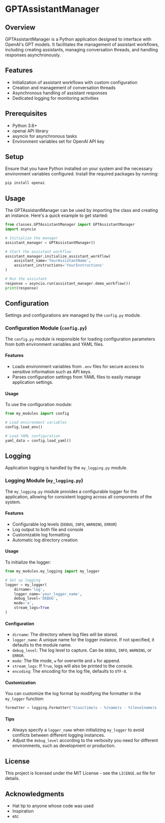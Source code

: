 # GPTAssistantManager

## Overview
GPTAssistantManager is a Python application designed to interface with OpenAI's GPT models. It facilitates the management of assistant workflows, including creating assistants, managing conversation threads, and handling responses asynchronously.

## Features
- Initialization of assistant workflows with custom configuration
- Creation and management of conversation threads
- Asynchronous handling of assistant responses
- Dedicated logging for monitoring activities

## Prerequisites
- Python 3.6+
- openai API library
- asyncio for asynchronous tasks
- Environment variables set for OpenAI API key

## Setup
Ensure that you have Python installed on your system and the necessary environment variables configured. Install the required packages by running:

```sh
pip install openai
```

## Usage
The GPTAssistantManager can be used by importing the class and creating an instance. Here's a quick example to get started:

```python
from classes.GPTAssistantManager import GPTAssistantManager
import asyncio

# Initialize the manager
assistant_manager = GPTAssistantManager()

# Start the assistant workflow
assistant_manager.initialize_assistant_workflow(
    assistant_name='YourAssistantName',
    assistant_instructions='YourInstructions'
)

# Run the assistant
response = asyncio.run(assistant_manager.demo_workflow())
print(response)
```

## Configuration
Settings and configurations are managed by the `config.py` module.

### Configuration Module (`config.py`)
The `config.py` module is responsible for loading configuration parameters from both environment variables and YAML files.

#### Features
- Loads environment variables from `.env` files for secure access to sensitive information such as API keys.
- Parses configuration settings from YAML files to easily manage application settings.

#### Usage
To use the configuration module:

```python
from my_modules import config

# Load environment variables
config.load_env()

# Load YAML configuration
yaml_data = config.load_yaml()
```

## Logging
Application logging is handled by the `my_logging.py` module.

### Logging Module (`my_logging.py`)
The `my_logging.py` module provides a configurable logger for the application, allowing for consistent logging across all components of the system.

#### Features
- Configurable log levels (`DEBUG`, `INFO`, `WARNING`, `ERROR`)
- Log output to both file and console
- Customizable log formatting
- Automatic log directory creation

#### Usage
To initialize the logger:

```python
from my_modules.my_logging import my_logger

# Set up logging
logger = my_logger(
    dirname='log',
    logger_name='your_logger_name',
    debug_level='DEBUG',
    mode='a',
    stream_logs=True
)
```

#### Configuration
- `dirname`: The directory where log files will be stored.
- `logger_name`: A unique name for the logger instance. If not specified, it defaults to the module name.
- `debug_level`: The log level to capture. Can be `DEBUG`, `INFO`, `WARNING`, or `ERROR`.
- `mode`: The file mode, `w` for overwrite and `a` for append.
- `stream_logs`: If `True`, logs will also be printed to the console.
- `encoding`: The encoding for the log file, defaults to `UTF-8`.

#### Customization
You can customize the log format by modifying the formatter in the `my_logger` function:

```python
formatter = logging.Formatter('%(asctime)s - %(name)s - %(levelname)s - %(message)s')
```

#### Tips
- Always specify a `logger_name` when initializing `my_logger` to avoid conflicts between different logging instances.
- Adjust the `debug_level` according to the verbosity you need for different environments, such as development or production.

## License
This project is licensed under the MIT License - see the `LICENSE.md` file for details.

## Acknowledgments
- Hat tip to anyone whose code was used
- Inspiration
- etc
